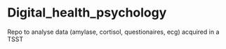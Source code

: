 # Digital_health_psychology
Repo to analyse data (amylase, cortisol, questionaires, ecg) acquired in a TSST
